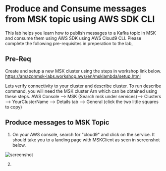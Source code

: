 # Produce and Consume messages from MSK topic using AWS SDK CLI
This lab helps you learn how to publish messages to a Kafka topic in MSK and consume them using AWS SDK using AWS Cloud9 CLI. Please complete the following pre-requisites in preperation to the lab,

## Pre-Req
Create and setup a new MSK cluster using the steps in workshop link below. 
https://amazonmsk-labs.workshop.aws/en/msklambda/setup.html

Lets verify connectivity to your cluster and describe cluster. To run describe command, you will need the MSK cluster Arn which can be obtained using these steps. AWS Console --> MSK (Search msk under services)--> Clusters --> YourClusterName --> Details tab --> General (click the two little squares to copy)

## Produce messages to MSK Topic
1. On your AWS console, search for "cloud9" and click on the service. It should take you to a landing page with MSKClient as seen in screenshot below. 

![screenshot](img/picture1.jpg)

2. 
